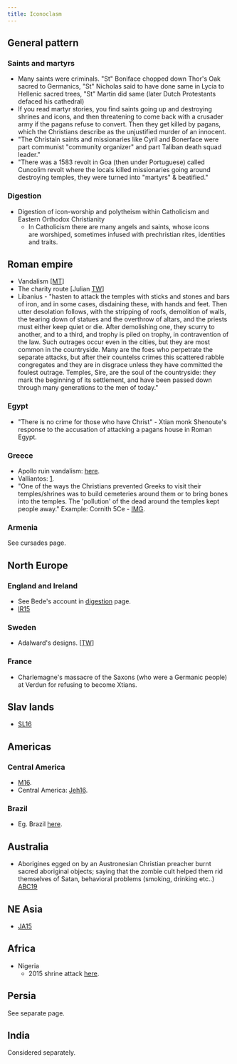 ```yaml
---
title: Iconoclasm
---
```


## General pattern
### Saints and martyrs
- Many saints were criminals. "St" Boniface chopped down Thor's Oak sacred to Germanics, "St" Nicholas said to have done same in Lycia to Hellenic sacred trees, "St" Martin did same (later Dutch Protestants defaced his cathedral)
- If you read martyr stories, you find saints going up and destroying shrines and icons, and then threatening to come back with a crusader army if the pagans refuse to convert. Then they get killed by pagans, which the Christians describe as the unjustified murder of an innocent.
- "The Christain saints and missionaries like Cyril and Bonerface were part communist "community organizer" and part Taliban death squad leader."
- "There was a 1583 revolt in Goa (then under Portuguese) called Cuncolim revolt where the locals killed missionaries going around destroying temples, they were turned into "martyrs" & beatified."

### Digestion
- Digestion of icon-worship and polytheism within Catholicism and Eastern Orthodox Christianity
    - In Catholicism there are many angels and saints, whose icons are worshiped, sometimes infused with prechristian rites, identities and traits. 

## Roman empire
- Vandalism \[[MT](https://twitter.com/blog_supplement/status/897631604574744580)\]
- The charity route \[Julian [TW](https://twitter.com/GhorAngirasa/status/894579184487481344)\]
- Libanius - "hasten to attack the temples with sticks and stones and bars of iron, and in some cases, disdaining these, with hands and feet. Then utter desolation follows, with the stripping of roofs, demolition of walls, the tearing down of statues and the overthrow of altars, and the priests must either keep quiet or die. After demolishing one, they scurry to another, and to a third, and trophy is piled on trophy, in contravention of the law. Such outrages occur even in the cities, but they are most common in the countryside. Many are the foes who perpetrate the separate attacks, but after their countelss crimes this scattered rabble congregates and they are in disgrace unless they have committed the foulest outrage. Temples, Sire, are the soul of the countryside: they mark the beginning of its settlement, and have been passed down through many generations to the men of today."

### Egypt
- "There is no crime for those who have Christ" - Xtian monk Shenoute's response to the accusation of attacking a pagans house in Roman Egypt.

### Greece 
- Apollo ruin vandalism: [here](https://twitter.com/Rjrasva/status/571059091411472385/photo/1).
- Valliantos: [1](https://www.academia.edu/7064633/Christians_and_the_Classics_War_against_Reason).
- "One of the ways the Christians prevented Greeks to visit their temples/shrines was to build cemeteries around them or to bring bones into the temples. The 'pollution' of the dead around the temples kept people away." Example: Cornith 5Ce - [IMG](https://imgur.com/es9877w.jpg).

### Armenia
See cursades page.

## North Europe
### England and Ireland
- See Bede's account in [digestion](।/digestion/) page.
- [IR15](http://www.belfasttelegraph.co.uk/news/northern-ireland/christian-extremists-steal-statue-of-celtic-sea-god-from-mountain-top-in-northern-ireland-30929777.html)

### Sweden
- Adalward's designs. \[[TW](https://twitter.com/Rjrasva/status/603946356345024513)\]

### France
- Charlemagne's massacre of the Saxons (who were a Germanic people) at Verdun for refusing to become Xtians.

## Slav lands
- [SL16](http://svit.in.ua/news/new102.htm)

## Americas
### Central America
- [M16](http://www.telesurtv.net/english/news/Jehovahs-Witnesses-Destroy-Ancient-Indigenous-Temple-in-Mexico-20160628-0009.html).
- Central America: [Jeh16](http://www.rawstory.com/2016/06/jehovahs-witnesses-accused-of-vandalizing-7000-year-old-pyramid-out-of-fears-of-devil-worship/#.V3MEbhgNMtF.twitter).

### Brazil
- Eg. Brazil [here](http://www.businessinsider.com/brazils-rapidly-growing-evangelical-movement-has-a-dark-side-2015-6?IR=T).

## Australia
- Aborigines egged on by an Austronesian Christian preacher burnt sacred aboriginal objects; saying that the zombie cult helped them rid themselves of Satan, behavioral problems (smoking, drinking etc..) [ABC19](https://www.abc.net.au/news/2019-09-20/the-christian-converts-who-are-setting-fire-to-sacred-aboriginal/11527402)

## NE Asia
- [JA15](https://throwoutyourbooks.wordpress.com/2015/06/01/japanese-christian-vandal-shrines-temples-nara-kyoto-chiba-oil/)

## Africa
- Nigeria
  - 2015 shrine attack [here](http://www.bloomberg.com/news/articles/2015-05-21/christians-mimic-islamists-in-attacks-on-nigerian-cultural-sites).

## Persia
See separate page.

## India
Considered separately.

